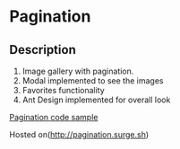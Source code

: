 # Pagination

## Description

1. Image gallery with pagination.
2. Modal implemented to see the images
3. Favorites functionality
4. Ant Design implemented for overall look

[Pagination code sample](Pagination.png)

Hosted on(http://pagination.surge.sh)
